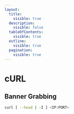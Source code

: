 ```yaml
---
layout:
  title:
    visible: true
  description:
    visible: false
  tableOfContents:
    visible: true
  outline:
    visible: true
  pagination:
    visible: true
---
```


# cURL

## Banner Grabbing

```bash
curl [ --head | -I ] <IP:PORT>
```
